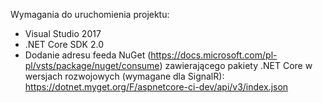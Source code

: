 Wymagania do uruchomienia projektu:

* Visual Studio 2017
* .NET Core SDK 2.0
* Dodanie adresu feeda NuGet (https://docs.microsoft.com/pl-pl/vsts/package/nuget/consume) zawierającego pakiety .NET Core w wersjach rozwojowych (wymagane dla SignalR): https://dotnet.myget.org/F/aspnetcore-ci-dev/api/v3/index.json
